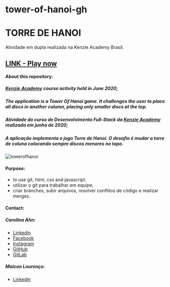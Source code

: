 # tower-of-hanoi-gh
# TORRE DE HANOI
Atividade em dupla realizada na Kenzie Academy Brasil.

## [LINK - Play now](https://carolahn.github.io/tower-of-hanoi-gh/)

#### About this repository:
##### [Kenzie Academy](https://kenzie.com.br/) course activity held in June 2020;
##### The application is a Tower Of Hanoi game. It challenges the user to place all discs in another column, placing only smaller discs at the top.
#####
##### Atividade do curso de Desenvolvimento Full-Stack da [Kenzie Academy](https://kenzie.com.br/) realizada em junho de 2020;
##### A aplicação implementa o jogo Torre de Hanoi. O desafio é mudar a torre de coluna colocando sempre discos menores no topo.

![towerofhanoi](https://user-images.githubusercontent.com/62309069/88670115-10f25480-d0bb-11ea-978f-36c88aa4d6d6.png)

#### Purpose:
- to use git, html, css and javascript.
- utilizar o git para trabalhar em equipe;
- criar branches, subir arquivos, resolver conflitos de código e realizar merges.

#### Contact:

##### Carolina Ahn:
- [Linkedin](https://www.linkedin.com/in/carolina-ahn-35ab7473)
- [Facebook](https://www.facebook.com/carol.ahn.9)
- [Instagram](https://www.instagram.com/carolahn/?hl=pt)
- [GitHub](https://github.com/carolahn)
- [GitLab](http://gitlab.com/ahncarolina)

##### Maicon Lourenço:
- [Linkedin](https://www.linkedin.com/in/maiconlourenco/)

